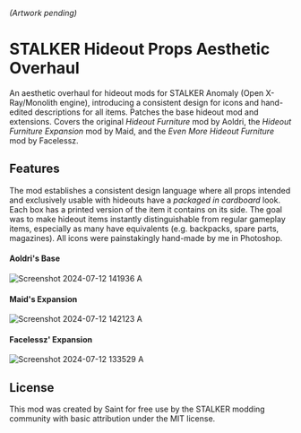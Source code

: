 *(Artwork pending)*

# STALKER Hideout Props Aesthetic Overhaul

An aesthetic overhaul for hideout mods for STALKER Anomaly (Open X-Ray/Monolith engine), introducing a consistent design for icons and hand-edited descriptions for all items. Patches the base hideout mod and extensions. Covers the original *Hideout Furniture* mod by Aoldri, the *Hideout Furniture Expansion* mod by Maid, and the *Even More Hideout Furniture* mod by Facelessz.

## Features

The mod establishes a consistent design language where all props intended and exclusively usable with hideouts have a *packaged in cardboard* look. Each box has a printed version of the item it contains on its side. The goal was to make hideout items instantly distinguishable from regular gameplay items, especially as many have equivalents (e.g. backpacks, spare parts, magazines). All icons were painstakingly hand-made by me in Photoshop.

#### Aoldri's Base

![Screenshot 2024-07-12 141936 A](https://github.com/user-attachments/assets/08769191-f4ae-424c-9d64-ff62108ce4aa)

#### Maid's Expansion

![Screenshot 2024-07-12 142123 A](https://github.com/user-attachments/assets/d89ac400-0558-4278-b8a8-b2d8e62d8165)

#### Facelessz' Expansion

![Screenshot 2024-07-12 133529 A](https://github.com/user-attachments/assets/789747c7-f280-40a1-b41e-813e641c3284)

## License

This mod was created by Saint for free use by the STALKER modding community with basic attribution under the MIT license.
